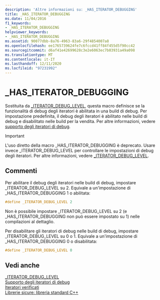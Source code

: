 ```yaml
---
description: 'Altre informazioni su: _HAS_ITERATOR_DEBUGGING'
title: _HAS_ITERATOR_DEBUGGING
ms.date: 11/04/2016
f1_keywords:
- _HAS_ITERATOR_DEBUGGING
helpviewer_keywords:
- _HAS_ITERATOR_DEBUGGING
ms.assetid: 90077dbb-8a76-4963-83a6-29f4854007a8
ms.openlocfilehash: ee1765739624fe7c6fccd41ff84f455d5f90cc42
ms.sourcegitcommit: d6af41e42699628c3e2e6063ec7b03931a49a098
ms.translationtype: MT
ms.contentlocale: it-IT
ms.lasthandoff: 12/11/2020
ms.locfileid: "97231992"
---
```

# <a name="_has_iterator_debugging"></a>_HAS_ITERATOR_DEBUGGING

Sostituita da [_ITERATOR_DEBUG_LEVEL](../standard-library/iterator-debug-level.md), questa macro definisce se la funzionalità di debug degli iteratori è abilitata in una build di debug. Per impostazione predefinita, il debug degli iteratori è abilitato nelle build di debug e disabilitato nelle build per la vendita. Per altre informazioni, vedere [supporto degli iteratori di debug](../standard-library/debug-iterator-support.md).

> [!IMPORTANT]
> L'uso diretto della macro _HAS_ITERATOR_DEBUGGING è deprecato. Usare invece _ITERATOR_DEBUG_LEVEL per controllare le impostazioni di debug degli iteratori. Per altre informazioni, vedere [_ITERATOR_DEBUG_LEVEL](../standard-library/iterator-debug-level.md).

## <a name="remarks"></a>Commenti

Per abilitare il debug degli iteratori nelle build di debug, impostare _ITERATOR_DEBUG_LEVEL su 2. Equivale a un'impostazione di _HAS_ITERATOR_DEBUGGING 1 o abilitata:

```cpp
#define _ITERATOR_DEBUG_LEVEL 2
```

Non è possibile impostare _ITERATOR_DEBUG_LEVEL su 2 (e _HAS_ITERATOR_DEBUGGING non può essere impostato su 1) nelle compilazioni al dettaglio.

Per disabilitare gli iteratori di debug nelle build di debug, impostare _ITERATOR_DEBUG_LEVEL su 0 o 1. Equivale a un'impostazione di _HAS_ITERATOR_DEBUGGING 0 o disabilitata:

```cpp
#define _ITERATOR_DEBUG_LEVEL 0
```

## <a name="see-also"></a>Vedi anche

[_ITERATOR_DEBUG_LEVEL](../standard-library/iterator-debug-level.md)\
[Supporto degli iteratori di debug](../standard-library/debug-iterator-support.md)\
[Iteratori verificati](../standard-library/checked-iterators.md)\
[Librerie sicure: libreria standard C++](../standard-library/safe-libraries-cpp-standard-library.md)
